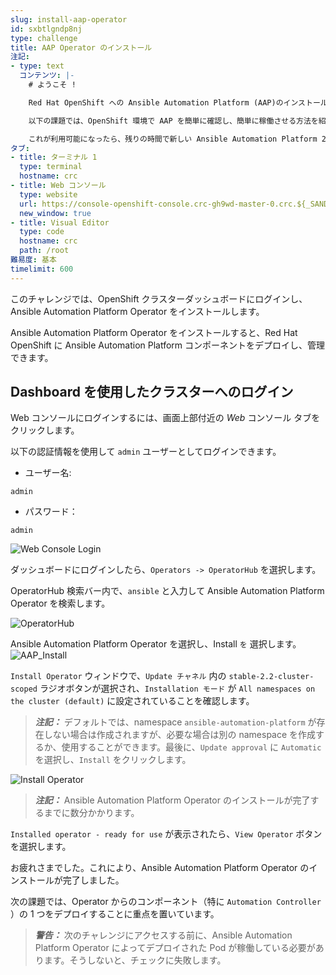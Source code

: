 ```yaml
---
slug: install-aap-operator
id: sxbtlgndp8nj
type: challenge
title: AAP Operator のインストール
注記:
- type: text
  コンテンツ: |-
    # ようこそ !

    Red Hat OpenShift への Ansible Automation Platform (AAP)のインストール方法については、こちらをご参照ください。

    以下の課題では、OpenShift 環境で AAP を簡単に確認し、簡単に稼働させる方法を紹介します。

    これが利用可能になったら、残りの時間で新しい Ansible Automation Platform 2 を調べ、にある他のラボをすべてチェックアウトしてください。 https://www.ansible.com/products/ansible-training
タブ:
- title: ターミナル 1
  type: terminal
  hostname: crc
- title: Web コンソール
  type: website
  url: https://console-openshift-console.crc-gh9wd-master-0.crc.${_SANDBOX_ID}.instruqt.io
  new_window: true
- title: Visual Editor
  type: code
  hostname: crc
  path: /root
難易度: 基本
timelimit: 600
---
```

このチャレンジでは、OpenShift クラスターダッシュボードにログインし、Ansible Automation Platform Operator をインストールします。

Ansible Automation Platform Operator をインストールすると、Red Hat OpenShift に Ansible Automation Platform コンポーネントをデプロイし、管理できます。

## Dashboard を使用したクラスターへのログイン

Web コンソールにログインするには、画面上部付近の *Web* コンソール タブをクリックします。

以下の認証情報を使用して `admin` ユーザーとしてログインできます。

* ユーザー名:
```
admin
```
* パスワード：
```
admin
```
![Web Console Login](https://raw.githubusercontent.com/openshift-instruqt/instruqt/master/assets/middleware/pipelines/web-console-login.png)

ダッシュボードにログインしたら、`Operators -> OperatorHub` を選択します。

OperatorHub 検索バー内で、`ansible` と入力して Ansible Automation Platform Operator を検索します。

![OperatorHub](../assets/OperatorHub_access.png)

Ansible Automation Platform Operator を選択し、Install `を` 選択します。
![AAP_Install](../assets/select_aap_operator_1.png)

`Install Operator` ウィンドウで、`Update チャネル` 内の `stable-2.2-cluster-scoped` ラジオボタンが選択され、`Installation モード` が `All namespaces on the cluster (default)` に設定されていることを確認します。

> **_注記：_** デフォルトでは、namespace `ansible-automation-platform` が存在しない場合は作成されますが、必要な場合は別の namespace を作成するか、使用することができます。最後に、`Update approval` に `Automatic` を選択し、`Install` をクリックします。

![Install Operator](../assets/operator_install_1.png)

> **_注記：_** Ansible Automation Platform Operator のインストールが完了するまでに数分かかります。

`Installed operator - ready for use` が表示されたら、`View Operator` ボタンを選択します。

お疲れさまでした。これにより、Ansible Automation Platform Operator のインストールが完了しました。

次の課題では、Operator からのコンポーネント（特に `Automation Controller` ）の 1 つをデプロイすることに重点を置いています。

> **_警告：_** 次のチャレンジにアクセスする前に、Ansible Automation Platform Operator によってデプロイされた Pod が稼働している必要があります。そうしないと、チェックに失敗します。
